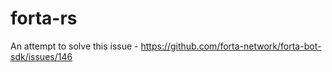 # forta-rs 

An attempt to solve this issue - https://github.com/forta-network/forta-bot-sdk/issues/146